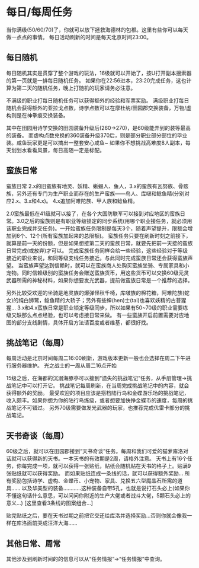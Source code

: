 # 每日/每周任务

当你满级(50/60/70)了，你就可以放下拯救海德林的包袱。这里有些你可以每天做一点点的事情。
每日活动刷新的时间是每天北京时间23:00。

## 每日随机
每日随机其实是贯穿了整个游戏的玩法，16级就可以开始了，按U打开副本搜索器的第一页就是一排每日随机任务。
如果你在22:56进本，23:20完成任务，这也计算为第二天的随机任务，晚上打随机的玩家请务必注意。

不满级的职业打每日随机任务可以获得额外的经验和军票奖励。
满级职业打每日随机会获得额外的亚拉戈点数，诗学点数可以在摩杜纳/田园郡交换装备，万物/虚构则是在神拳痕交换装备。

其中在田园用诗学交换的田园装备升级后(260→270)，是60级能弄到的装等最高的装备。
而虚构点数兑换的360装备升级370后，则是部分职业部分部位的毕业装。咸鱼玩家更是可以搞出一整套安心咸鱼~
如果你不想挑战高难度8人副本，每天划划水看看风景，每日高随一定是标配。

## 蛮族日常
蛮族日常
2.x的旧蛮族有地灵、妖精、蜥蜴人、鱼人，3.x的蛮族有瓦努族、骨骸族，另外还有专门为生产职业而存在的生产蛮族——鸟人、库啵和鲶鱼精(分别对应2.x、3.x和4.x)。
4.x追加阿难陀族、甲人族和鲶鱼精。

2.0蛮族最低在41级就可以接了，在各个大国防联军可以接到对应地区的蛮族日常。3.0之后的蛮族则是有职业等级锁定的同步系统(用哪个职业接任务，就必须用该职业完成并交任务)。一开始蛮族任务限制是每天3个，随着声望提升，限额会增加到6个、12个(所有蛮族加起来的总限额)。
蛮族任务只要在刷新时刻之前接下，就算是前一天的份额，但是如果想接第二天的蛮族日常，就要先把前一天接的蛮族日常完成(或放弃)才可以。
完成蛮族任务同样会给一些经验，这些经验对于等级接近的职业来说，和同等级支线任务接近。与此同时完成蛮族日常还会获得蛮族声望。
当蛮族声望达到信赖时，就可以在蛮族商人处购买蛮族坐骑、专属家具和小宠物。同时信赖级别的蛮族任务会赠送蛮族货币，用这些货币可以交换60级元灵武器所需的神秘材料，如果你想要发光武器，提前做蛮族日常是一个推荐的选择。

另外比较受欢迎的坐骑是地灵族的爆弹怪秋千椅，库啵族的棉花糖，阿难陀族(蛇女)的纯白狮鹫，鲶鱼精的大轿子；另外有些绅(hen)士(tai)也喜欢妖精的古菩猩猩…
3.x和4.x蛮族日常是职业锁定等级同步，所以如果有50~70级的职业需要练级又缺那么点点经验，也可以考虑接日常来做。
有一些蛮族开启前置需要对应地图的部分支线剧情，具体开启方法请百度或者维基，都很好找。

## 挑战笔记（每周）
每周活动是北京时间每周二16:00刷新，游戏版本更新一般也会选择在周二下午进行服务器维护。 光之战士的一周从周二16点开始

15级之后，在海都的沉溺海豚亭可以接到“遗失的挑战笔记”任务，从手册管理→挑战笔记中可以打开它。
挑战笔记每周刷新，在当周完成挑战笔记中的内容，就会获得额外的奖励。
最受欢迎的项目应该是搭档陆行鸟和金碟游乐场的挑战笔记，收入颇丰。如果你想为你的陆行鸟练级，或者想要加快挣金蝶币的速度，每周的挑战笔记不可错过。
另外70级需要做发光武器的玩家，也推荐完成优雷卡部分的挑战笔记。

## 天书奇谈（每周）
60级之后，就可以在田园郡接到“天书奇谈”任务。每周和我们可爱的猫萝库洛对话就可以获得新的天书。一本天书的有效期是2周，请格外注意。
天书上有16个任务，你每完成一项，就可以获得一张贴纸，贴纸会随机贴在天书的格子上。贴满9张贴纸就可以获得奖励。
而如果贴纸连成一条线的话，就可以获得额外奖励…
所有奖励包括诗学、虚构、金蝶币、小宠物、家具、兑换五六型魔晶石所需的道具……
以及华美型的装备…………这种装备自带5孔，也就是说打石头必上(如果你不懂这句话什么意思，可以问问你附近的生产大佬或者战斗大佬，5颗石头必上的意义…)
[这里查看3条线的图案组合…]

贴完贴纸之后，要在天书过期之前把它交还给库洛并选择奖励…否则你就会像我一样在库洛面前哭成汪洋大海……

## 其他日常、周常
其他涉及到刷新时间的的信息可以从“任务情报”→“任务情报”中查询。